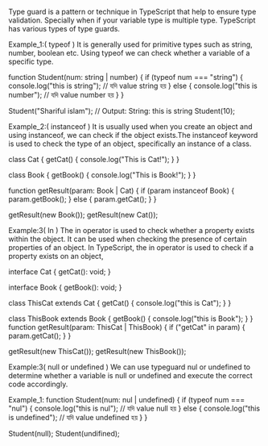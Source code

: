 Type guard is a pattern or technique in TypeScript that help to ensure type validation. Specially when if your variable type is multiple type.
TypeScript has various types of type guards.

Example_1:( typeof )
It is generally used for primitive types such as string, number, boolean etc. Using typeof we can check whether a variable of a specific type.

function Student(num: string | number) {
if (typeof num === "string") {
console.log("this is string"); // যদি value string হয়
} else {
console.log("this is number"); // যদি value number হয়
}
}

Student("Shariful islam"); // Output: String: this is string
Student(10);

Example_2:( instanceof )
It is usually used when you create an object and using instanceof,
we can check if the object exists.The instanceof keyword is used to check the type of an object, specifically an instance of a class.

class Cat {
getCat() {
console.log("This is Cat!");
}
}

class Book {
getBook() {
console.log("This is Book!");
}
}

function getResult(param: Book | Cat) {
if (param instanceof Book) {
param.getBook();
} else {
param.getCat();
}
}

getResult(new Book());
getResult(new Cat());

Example:3( In )
The in operator is used to check whether a property exists within the object.
It can be used when checking the presence of certain properties of an object.
In TypeScript, the in operator is used to check if a property exists on an object,

interface Cat {
getCat(): void;
}

interface Book {
getBook(): void;
}

class ThisCat extends Cat {
getCat() {
console.log("this is Cat");
}
}

class ThisBook extends Book {
getBook() {
console.log("this is Book");
}
}
function getResult(param: ThisCat | ThisBook) {
if ("getCat" in param) {
param.getCat();
}
}

getResult(new ThisCat());
getResult(new ThisBook());

Example:3( null or undefined )
We can use typeguard nul or undefined to determine whether a variable is null or undefined and execute the correct code accordingly.

Example_1:
function Student(num: nul | undefined) {
if (typeof num === "nul") {
console.log("this is nul"); // যদি value null হয়
} else {
console.log("this is undefined"); // যদি value undefined হয়
}
}

Student(null);
Student(undifined);
